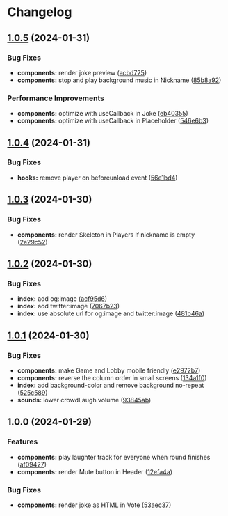 # Changelog

## [1.0.5](https://github.com/remarkablegames/just-jokes/compare/v1.0.4...v1.0.5) (2024-01-31)


### Bug Fixes

* **components:** render joke preview ([acbd725](https://github.com/remarkablegames/just-jokes/commit/acbd7258b1a12b8a74225fd778e888360685b9e1))
* **components:** stop and play background music in Nickname ([85b8a92](https://github.com/remarkablegames/just-jokes/commit/85b8a9266fc1a54579ab00c8bdda8a82faa08829))


### Performance Improvements

* **components:** optimize with useCallback in Joke ([eb40355](https://github.com/remarkablegames/just-jokes/commit/eb40355a756626bc75b60aa11dd3304338bba267))
* **components:** optimize with useCallback in Placeholder ([546e6b3](https://github.com/remarkablegames/just-jokes/commit/546e6b32e3e062217080ed75283740eef1e84095))

## [1.0.4](https://github.com/remarkablegames/just-jokes/compare/v1.0.3...v1.0.4) (2024-01-31)


### Bug Fixes

* **hooks:** remove player on beforeunload event ([56e1bd4](https://github.com/remarkablegames/just-jokes/commit/56e1bd4819c26fd3119a6e9d0d4bf6eb8cee52d1))

## [1.0.3](https://github.com/remarkablegames/just-jokes/compare/v1.0.2...v1.0.3) (2024-01-30)


### Bug Fixes

* **components:** render Skeleton in Players if nickname is empty ([2e29c52](https://github.com/remarkablegames/just-jokes/commit/2e29c529d414948bc546f1be00971c66c3754d8c))

## [1.0.2](https://github.com/remarkablegames/just-jokes/compare/v1.0.1...v1.0.2) (2024-01-30)


### Bug Fixes

* **index:** add og:image ([acf95d6](https://github.com/remarkablegames/just-jokes/commit/acf95d6d55e0d7822f728d6a069b64825332d17d))
* **index:** add twitter:image ([7067b23](https://github.com/remarkablegames/just-jokes/commit/7067b23587e84f611d0ee6ff3befe53d62c3d81d))
* **index:** use absolute url for og:image and twitter:image ([481b46a](https://github.com/remarkablegames/just-jokes/commit/481b46a009ba8a23b757bbe908e8412036593847))

## [1.0.1](https://github.com/remarkablegames/just-jokes/compare/v1.0.0...v1.0.1) (2024-01-30)


### Bug Fixes

* **components:** make Game and Lobby mobile friendly ([e2972b7](https://github.com/remarkablegames/just-jokes/commit/e2972b7887eec870a173db417cef2c19066eb888))
* **components:** reverse the column order in small screens ([134a1f0](https://github.com/remarkablegames/just-jokes/commit/134a1f011e2adb61004bf1e31e800c8f91a6b9b6))
* **index:** add background-color and remove background no-repeat ([525c589](https://github.com/remarkablegames/just-jokes/commit/525c5894fa7528433094e181c04d986a93bf5f38))
* **sounds:** lower crowdLaugh volume ([93845ab](https://github.com/remarkablegames/just-jokes/commit/93845ab2603f351b17b5b1b48d3795279f64487e))

## 1.0.0 (2024-01-29)


### Features

* **components:** play laughter track for everyone when round finishes ([af09427](https://github.com/remarkablegames/just-jokes/commit/af0942771cb28023c1543f0720783dd7dc64755f))
* **components:** render Mute button in Header ([12efa4a](https://github.com/remarkablegames/just-jokes/commit/12efa4aa9229f93b0ef10f7c877cb6984fb714cc))


### Bug Fixes

* **components:** render joke as HTML in Vote ([53aec37](https://github.com/remarkablegames/just-jokes/commit/53aec37fc6f33b73a05726d0ecd058763654e753))
